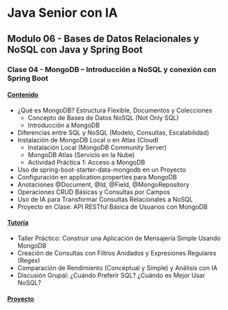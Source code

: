 # Java Senior con IA

## Modulo 06 - Bases de Datos Relacionales y NoSQL con Java y Spring Boot

### Clase 04 - MongoDB – Introducción a NoSQL y conexión con Spring Boot

#### [Contenido](1-contenido.md)

- ¿Qué es MongoDB? Estructura Flexible, Documentos y Colecciones
  - Concepto de Bases de Datos NoSQL (Not Only SQL)
  - Introducción a MongoDB
- Diferencias entre SQL y NoSQL (Modelo, Consultas, Escalabilidad)
- Instalación de MongoDB Local o en Atlas (Cloud)
  - Instalación Local (MongoDB Community Server)
  - MongoDB Atlas (Servicio en la Nube)
  - Actividad Práctica 1: Acceso a MongoDB
- Uso de spring-boot-starter-data-mongodb en un Proyecto
- Configuración en application.properties para MongoDB
- Anotaciones @Document, @Id, @Field, @MongoRepository
- Operaciones CRUD Básicas y Consultas por Campos
- Uso de IA para Transformar Consultas Relacionales a NoSQL
- Proyecto en Clase: API RESTful Básica de Usuarios con MongoDB

#### [Tutoría](2-tutoria.md)

- Taller Práctico: Construir una Aplicación de Mensajería Simple Usando MongoDB
- Creación de Consultas con Filtros Anidados y Expresiones Regulares (Regex)
- Comparación de Rendimiento (Conceptual y Simple) y Análisis con IA
- Discusión Grupal: ¿Cuándo Preferir SQL? ¿Cuándo es Mejor Usar NoSQL?

#### [Proyecto](3-proyecto.md)
